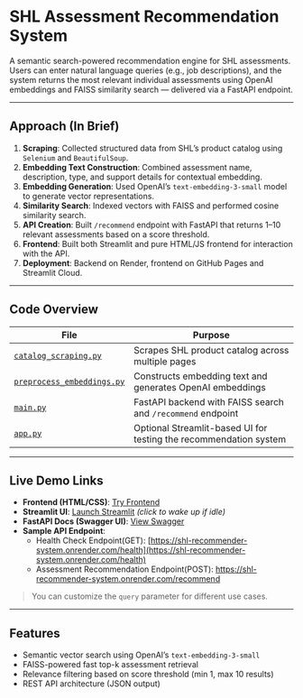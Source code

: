 #  SHL Assessment Recommendation System

A semantic search-powered recommendation engine for SHL assessments. Users can enter natural language queries (e.g., job descriptions), and the system returns the most relevant individual assessments using OpenAI embeddings and FAISS similarity search — delivered via a FastAPI endpoint.

---

##  Approach (In Brief)

1. **Scraping**: Collected structured data from SHL’s product catalog using `Selenium` and `BeautifulSoup`.
2. **Embedding Text Construction**: Combined assessment name, description, type, and support details for contextual embedding.
3. **Embedding Generation**: Used OpenAI’s `text-embedding-3-small` model to generate vector representations.
4. **Similarity Search**: Indexed vectors with FAISS and performed cosine similarity search.
5. **API Creation**: Built `/recommend` endpoint with FastAPI that returns 1–10 relevant assessments based on a score threshold.
6. **Frontend**: Built both Streamlit and pure HTML/JS frontend for interaction with the API.
7. **Deployment**: Backend on Render, frontend on GitHub Pages and Streamlit Cloud.

---

## Code Overview

| File | Purpose |
|------|---------|
| [`catalog_scraping.py`](https://github.com/metechmohit/SHL-Recommender-System/blob/master/catalog_scraping.py) | Scrapes SHL product catalog across multiple pages |
| [`preprocess_embeddings.py`](https://github.com/metechmohit/SHL-Recommender-System/blob/master/preprocess_embeddings.py) | Constructs embedding text and generates OpenAI embeddings |
| [`main.py`](https://github.com/metechmohit/SHL-Recommender-System/blob/master/main.py) | FastAPI backend with FAISS search and `/recommend` endpoint |
| [`app.py`](https://github.com/metechmohit/SHL-Recommender-System/blob/master/app.py) | Optional Streamlit-based UI for testing the recommendation system |

---

## Live Demo Links

- **Frontend (HTML/CSS)**: [Try Frontend](https://metechmohit.github.io/shl-recommendation-frontened/)
- **Streamlit UI**: [Launch Streamlit](https://huggingface.co/spaces/mohitsingheng/SHL-Assessment-Recommender) *(click to wake up if idle)*
- **FastAPI Docs (Swagger UI)**: [View Swagger](https://shl-recommender-system.onrender.com/docs)
- **Sample API Endpoint**:  
  - Health Check Endpoint(GET): [https://shl-recommender-system.onrender.com/health](https://shl-recommender-system.onrender.com/health)
  - Assessment Recommendation Endpoint(POST): https://shl-recommender-system.onrender.com/recommend

> You can customize the `query` parameter for different use cases.

---

## Features

- Semantic vector search using OpenAI’s `text-embedding-3-small`
- FAISS-powered fast top-k assessment retrieval
- Relevance filtering based on score threshold (min 1, max 10 results)
- REST API architecture (JSON output)
